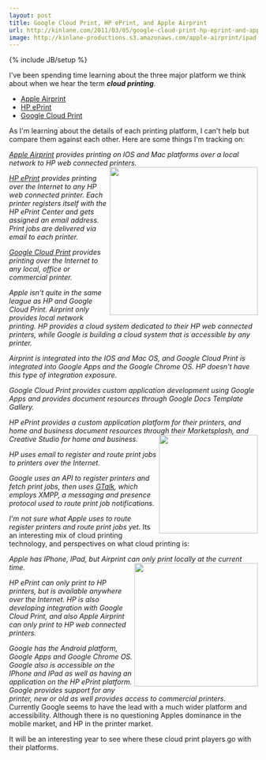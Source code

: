```yaml
---
layout: post
title: Google Cloud Print, HP ePrint, and Apple Airprint
url: http://kinlane.com/2011/03/05/google-cloud-print-hp-eprint-and-apple-airprint/
image: http://kinlane-productions.s3.amazonaws.com/apple-airprint/ipad-and-airprint.jpg
---
```

{% include JB/setup %}
<p>
     I've been spending time learning about the three major platform we think about when we hear the term <strong><em>cloud printing</em></strong>.
</p>
<ul class="mainlist">
     <li>
          <a title="Apple Airprint" href="http://www.kinlane.com/2011/03/apple-airprint/">Apple Airprint</a>
     </li>
     <li>
          <a title="HP ePrint" href="http://www.kinlane.com/2011/03/hp-eprint-web-connected-printers/">HP ePrint</a>
     </li>
     <li>
          <a title="Google Cloud Print" href="http://www.kinlane.com/2011/03/google-cloud-print/">Google Cloud Print</a>
     </li>
</ul>
<p>
     As I'm learning about the details of each printing platform, I can't help but compare them against each other. Here are some things I'm tracking on:
</p>
<p class="c2">
     <em><a title="Apple Airprint" href="http://support.apple.com/kb/ht4356">Apple Airprint</a> provides printing on IOS and Mac platforms over a local network to HP web connected printers.</em> <img class="c1" src="http://kinlane-productions.s3.amazonaws.com/apple-airprint/ipad-and-airprint.jpg" alt="" width="300" align="right" />
</p>
<p class="c2">
     <em><a title="HP ePrint" href="http://h30495.www3.hp.com/about/eprint">HP ePrint</a> provides printing over the Internet to any HP web connected printer. Each printer registers itself with the HP ePrint Center and gets assigned an email address. Print jobs are delivered via email to each printer.</em>
</p>
<p class="c2">
     <em><a title="Google Cloud Print" href="http://code.google.com/apis/cloudprint/docs/overview.html">Google Cloud Print</a> provides printing over the Internet to any local, office or commercial printer.</em>
</p>
<p class="c2">
     <em>Apple isn't quite in the same league as HP and Google Cloud Print. Airprint only provides local network printing. HP provides a cloud system dedicated to their HP web connected printers, while Google is building a cloud system that is accessible by any printer.</em>
</p>
<p class="c2">
     <em>Airprint is integrated into the IOS and Mac OS, and Google Cloud Print is integrated into Google Apps and the Google Chrome OS. HP doesn't have this type of integration exposure.</em>
</p>
<p class="c2">
     <em>Google Cloud Print provides custom application development using Google Apps and provides document resources through Google Docs Template Gallery.</em>
</p>
<p class="c2">
     <em>HP ePrint provides a custom application platform for their printers, and home and business document resources through their Marketsplash, and Creative Studio for home and business.</em> <img class="c1" src="http://kinlane-productions.s3.amazonaws.com/HP-ePrint/hp_eprint_center.jpg" alt="" width="200" align="right" />
</p>
<p class="c2">
     <em>HP uses email to register and route print jobs to printers over the Internet.</em>
</p>
<p class="c2">
     <em>Google uses an API to register printers and fetch print jobs, then uses <a class="zem_slink" title="Google Talk" rel="homepage" href="http://www.google.com/talk/">GTalk</a>, which employs XMPP, a messaging and presence protocol used to route print job notifications.</em>
</p>
<p class="c2">
     <em>I'm not sure what Apple uses to route register printers and route print jobs yet.</em> Its an interesting mix of cloud printing technology, and perspectives on what cloud printing is:
</p>
<p class="c2">
     <em>Apple has IPhone, IPad, but Airprint can only print locally at the current time.</em> <img class="c1" src="http://kinlane-productions.s3.amazonaws.com/google-cloud-print/google-cloud-print.png" alt="" width="250" align="right" />
</p>
<p class="c2">
     <em>HP ePrint can only print to HP printers, but is available anywhere over the Internet. HP is also developing integration with Google Cloud Print, and also Apple Airprint can only print to HP web connected printers.</em>
</p>
<p class="c2">
     <em>Google has the Android platform, Google Apps and Google Chrome OS. Google also is accessible on the IPhone and IPad as well as having an application on the HP ePrint platform. Google provides support for any printer, new or old as well provides access to commercial printers.</em> Currently Google seems to have the lead with a much wider platform and accessibility. Although there is no questioning Apples dominance in the mobile market, and HP in the printer market.
</p>
<p>
     It will be an interesting year to see where these cloud print players go with their platforms.
</p>